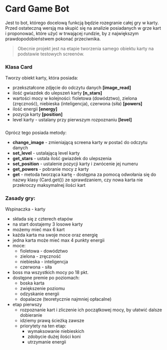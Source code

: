 # Card Game Bot
Jest to bot, którego docelową funkcją będzie rozegranie całej gry w karty. Przed ostateczną wersją ma skupić się na analizie posiadanych w grze kart i proponować, które użyć w trwającej rundzie, by z największym prawdopodobieństwem pokonać przeciwnika.
>Obecnie projekt jest na etapie tworzenia samego obiektu karty na podstawie testowych screenów.

### **Klasa Card**
 Tworzy obiekt karty, która posiada:
  - przekształcone zdjęcie do odczytu danych **[image_read]**
  - ilość gwiazdek do ulepszeń karty **[n_stars]**
  - wartości mocy w kolejności: fioletowa (dowództwo), zielona (zręczność), niebieska (inteligencja), czerwona (siła) **[powers]**
  - ilość energii **[energy]**
  - pozycja karty **[position]**
  - level karty - ustalany przy pierwszym rozpoznaniu **[level]**
  ##### 
  Oprócz tego posiada metody:
   - **change_image** - zmieniającą screena karty w postać do odczytu danych
   - **set_level** - ustalającą level karty
   - **get_stars** - ustala ilość gwiazdek do ulepszenia
   - **set_position** - ustalenie pozycji karty i zwrócenie jej numeru
   - **get_powers** - pobranie mocy z karty
   - **get** - metoda tworząca kartę - dostępna za pomocą odwołania się do nazwy klasy (Card.get()) ze sprawdzaniem, czy nowa karta nie przekroczy maksymalnej ilości kart
### Zasady gry:
Wspinaczka - karty
 - składa się z czterech etapów
 - na start dostajemy 3 losowe karty
 - możemy mieć max 6 kart
 - każda karta ma swoje moce oraz energię
 - jedna karta może mieć max 4 punkty energii
 - moce:
	- fioletowa - dowództwo
	- zielona - zręczność
	- niebieska - inteligencja
	- czerwona - siła
- boss ma wszystkich mocy po 18 pkt.
- dostępne premie po poziomach:
	- boska karta
	- zwiększenie poziomu
	- odzyskanie energii
	- dopalacze (teoretycznie najmniej opłacalne)
 - etap pierwszy
	- rozpoznanie kart i zliczenie ich początkowej mocy, by ułatwić dalsze dobieranie
	- idziemy prawą ścieżką zawsze
	- priorytety na ten etap:
		- wymaksowanie niebieskich
		- zdobycie dużej ilości koni
		- utrzymanie energii
	